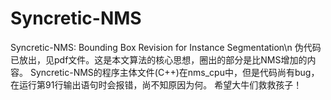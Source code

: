 # Syncretic-NMS
Syncretic-NMS: Bounding Box Revision for Instance Segmentation\n
伪代码已放出，见pdf文件。这是本文算法的核心思想，圈出的部分是比NMS增加的内容。
Syncretic-NMS的程序主体文件(C++)在nms_cpu中，但是代码尚有bug，在运行第91行输出语句时会报错，尚不知原因为何。
希望大牛们救救孩子！
